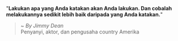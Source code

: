 "**Lakukan apa yang Anda katakan akan Anda lakukan. Dan cobalah melakukannya sedikit lebih baik daripada yang Anda katakan.**"

> ~ _By Jimmy Dean_  
Penyanyi, aktor, dan pengusaha country Amerika
